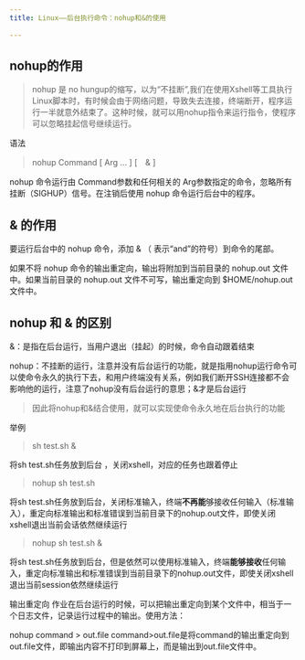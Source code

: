 ```yaml
---
title: Linux——后台执行命令：nohup和&的使用
 
---
```



## nohup的作用

> nohup 是 no hungup的缩写，以为“不挂断”,我们在使用Xshell等工具执行Linux脚本时，有时候会由于网络问题，导致失去连接，终端断开，程序运行一半就意外结束了。这种时候，就可以用nohup指令来运行指令，使程序可以忽略挂起信号继续运行。

语法
> nohup Command [ Arg ... ] [　& ]


nohup 命令运行由 Command参数和任何相关的 Arg参数指定的命令，忽略所有挂断（SIGHUP）信号。在注销后使用 nohup 命令运行后台中的程序。

## & 的作用

要运行后台中的 nohup 命令，添加 & （ 表示“and”的符号）到命令的尾部。

如果不将 nohup 命令的输出重定向，输出将附加到当前目录的 nohup.out 文件中。如果当前目录的 nohup.out 文件不可写，输出重定向到 $HOME/nohup.out 文件中。

## nohup 和 & 的区别
&：是指在后台运行，当用户退出（挂起）的时候，命令自动跟着结束

nohup：不挂断的运行，注意并没有后台运行的功能，就是指用nohup运行命令可以使命令永久的执行下去，和用户终端没有关系，例如我们断开SSH连接都不会影响他的运行，注意了nohup没有后台运行的意思；&才是后台运行

> 因此将nohup和&结合使用，就可以实现使命令永久地在后台执行的功能

举例
> sh test.sh &

将sh test.sh任务放到后台 ，关闭xshell，对应的任务也跟着停止

> nohup sh test.sh

将sh test.sh任务放到后台，关闭标准输入，终端**不再能**够接收任何输入（标准输入），重定向标准输出和标准错误到当前目录下的nohup.out文件，即使关闭xshell退出当前会话依然继续运行

> nohup sh test.sh &

将sh test.sh任务放到后台，但是依然可以使用标准输入，终端**能够接收**任何输入，重定向标准输出和标准错误到当前目录下的nohup.out文件，即使关闭xshell退出当前session依然继续运行

输出重定向
作业在后台运行的时候，可以把输出重定向到某个文件中，相当于一个日志文件，记录运行过程中的输出。使用方法：

nohup command > out.file 
command>out.file是将command的输出重定向到out.file文件，即输出内容不打印到屏幕上，而是输出到out.file文件中。

